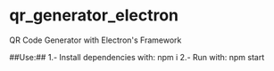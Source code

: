 # qr_generator_electron
QR Code Generator with Electron's Framework

##Use:##
1.- Install dependencies with: npm i 
2.- Run with: npm start
